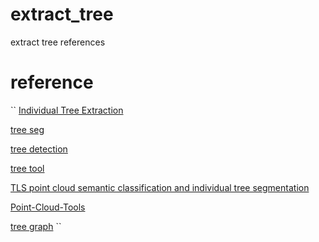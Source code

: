 # extract_tree
extract tree references
# reference
``
[Individual Tree Extraction](https://github.com/HiphonL/IndividualTreeExtraction)

[tree seg](https://github.com/apburt/treeseg)

[tree detection](https://github.com/leggedrobotics/tree_detection)

[tree tool](https://github.com/porteratzo/TreeTool)

[TLS point cloud semantic classification and individual tree segmentation](https://github.com/philwilkes/TLS2trees)

[Point-Cloud-Tools](https://github.com/tuomasyr/Point-Cloud-Tools)

[tree graph](https://github.com/mattbv/treegraph)
``
